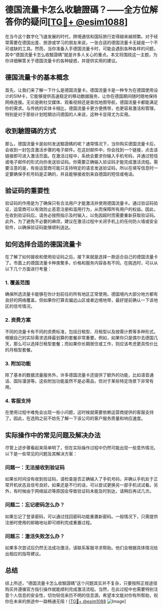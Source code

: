 # 德国流量卡怎么收驗證碼？——全方位解答你的疑问[[TG💪+ @esim1088](https://t.me/s/esim1088)]

在当今这个数字化飞速发展的时代，跨境通信和国际旅行变得越来越频繁。对于经常需要在德国出差、旅游或学习的朋友来说，一张合适的德国流量卡无疑是一个不可或缺的工具。然而，当你准备入手德国流量卡时，可能会遇到各种各样的问题，其中“德国流量卡怎么收驗證碼”就是许多人关心的重点。本文将围绕这一主题，为你详细解答关于德国流量卡的各种疑惑，并提供实用的建议。

## 德国流量卡的基本概念

首先，让我们来了解一下什么是德国流量卡。德国流量卡是一种专为在德国使用设计的SIM卡，它能够提供高速稳定的移动数据服务，让你在德国期间随时随地保持网络连接。无论是刷社交媒体、观看视频还是查找地图导航，德国流量卡都能满足你的需求。与传统的实体卡相比，德国流量卡更方便携带，也更容易激活和管理，特别是对于那些计划短期访问德国的人来说，这种卡显得尤为实用。

## 收到驗證碼的方式

那么，德国流量卡是如何发送驗證碼的呢？通常情况下，当你购买德国流量卡后，会收到一封包含激活步骤的电子邮件。在这封邮件中，你会找到一个链接，点击该链接即可进入激活页面。在激活过程中，系统会要求你输入手机号码，并通过短信或电子邮件的形式向你发送验证码。你需要正确输入验证码才能完成激活流程。需要注意的是，有些运营商可能只支持特定的语言发送验证码，所以在填写信息时一定要确保手机号码是正确的，并且能够接收到来自德国的短信或电话。

## 验证码的重要性

验证码的作用是为了确保只有合法用户才能激活并使用德国流量卡。通过验证码验证，运营商可以有效防止恶意注册和滥用行为，从而保障所有用户的权益。因此，在收到验证码后，请务必按照指示及时输入，以免因超时而需要重新获取验证码。此外，为了避免不必要的麻烦，建议在激活过程中关闭手机上的任何防火墙或安全软件，以确保验证码能够顺利送达。

## 如何选择合适的德国流量卡

在了解了如何接收和使用验证码之后，接下来就是选择一款适合自己的德国流量卡了。市面上的德国流量卡种类繁多，价格和服务内容各有不同。在挑选时，可以从以下几个方面进行考量：

### 1. **覆盖范围**
   确保所选流量卡能够在你计划前往的所有地区正常使用。德国境内大部分地方都有良好的网络覆盖，但如果你打算去偏远山区或者边境地带，最好提前确认一下该地区的信号情况。

### 2. **资费方案**
   不同的流量卡有不同的资费标准，包括日租型、月租型以及按需计费等多种形式。根据自己的实际需求选择最划算的套餐非常重要。例如，如果你只是偶尔去德国几天，那么可以选择日租型套餐；而如果你长期居住或工作，则应该考虑更具性价比的月租型套餐。

### 3. **附加功能**
   除了基本的数据流量服务外，许多德国流量卡还提供了额外的功能，比如语音通话、国际漫游等。这些附加功能虽然不是必需品，但对于某些特定场景下非常有用。

### 4. **客服支持**
   在使用过程中难免会出现一些小问题，这时候就需要依赖运营商提供的客服支持了。因此，在选购之前不妨先了解一下该公司的客户服务质量和响应速度。

## 实际操作中的常见问题及解决办法

尽管上述步骤看起来简单明了，但在实际操作过程中仍然可能出现一些意外情况。以下是一些常见的问题及其解决方案：

### 问题一：无法接收到验证码
   如果长时间没有收到验证码，请检查是否正确输入了手机号码，并确认手机处于正常开机状态且信号良好。如果还是不行的话，可以尝试更换另一部手机试试看。另外，有时候由于网络延迟等原因会导致验证码未能及时到达，请稍后再试几次。

### 问题二：忘记密码怎么办？
   如果忘记了登录密码，可以通过找回密码功能重置新密码。一般情况下，只需提供注册时使用的邮箱地址即可顺利完成重置过程。

### 问题三：激活失败怎么办？
   如果多次尝试后仍然无法成功激活，请联系客服寻求帮助。他们会根据具体情况给出相应的指导建议。

## 总结

综上所述，“德国流量卡怎么收驗證碼”这个问题其实并不复杂，只要按照正规途径购买并遵循官方指引操作就能顺利完成激活流程。当然，在此过程中也需要特别注意个人信息的安全性，切勿轻信来历不明的信息源。希望本文能对你有所帮助，祝你在未来的旅途中一路畅通无阻！[[TG💪+ @esim1088](https://t.me/s/esim1088) ![Image](https://i.postimg.cc/4NQfJmqS/Snipaste-2025-05-13-00-14-12.png)]